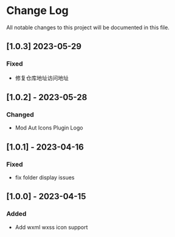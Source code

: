 # Change Log

All notable changes to this project will be documented in this file.

## [1.0.3] 2023-05-29

### Fixed

- 修复仓库地址访问地址

## [1.0.2] - 2023-05-28

### Changed

- Mod Aut Icons Plugin Logo

## [1.0.1] - 2023-04-16

### Fixed

- fix folder display issues

## [1.0.0] - 2023-04-15

### Added

- Add wxml wxss icon support
